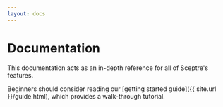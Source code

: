 ```yaml
---
layout: docs
---
```


# Documentation

This documentation acts as an in-depth reference for all of Sceptre's features.

Beginners should consider reading our [getting started guide]({{ site.url }}/guide.html), which provides a walk-through tutorial.
